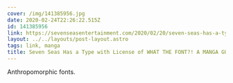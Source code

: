 ```yaml
---
cover: /img/141385956.jpg
date: 2020-02-24T22:26:22.515Z
id: 141385956
link: https://sevenseasentertainment.com/2020/02/20/seven-seas-has-a-type-with-license-of-what-the-font-a-manga-guide-to-western-typeface/
layout: ../../layouts/post-layout.astro
tags: link, manga
title: Seven Seas Has a Type with License of WHAT THE FONT?! A MANGA GUIDE TO WESTERN TYPEFACE
---
```


Anthropomorphic fonts.

